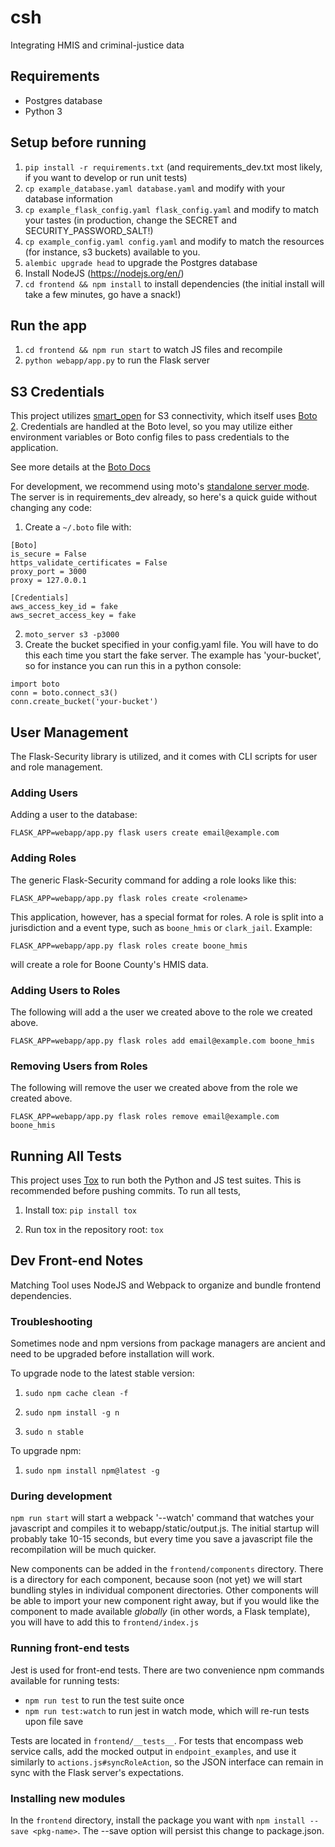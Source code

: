 # csh
Integrating HMIS and criminal-justice data

## Requirements

- Postgres database
- Python 3

## Setup before running

1. `pip install -r requirements.txt` (and requirements_dev.txt most likely, if you want to develop or run unit tests)
2. `cp example_database.yaml database.yaml` and modify with your database information
3. `cp example_flask_config.yaml flask_config.yaml` and modify to match your tastes (in production, change the SECRET and SECURITY_PASSWORD_SALT!)
4. `cp example_config.yaml config.yaml` and modify to match the resources (for instance, s3 buckets) available to you.
5. `alembic upgrade head` to upgrade the Postgres database
6. Install NodeJS (https://nodejs.org/en/)
7. `cd frontend && npm install` to install dependencies (the initial install will take a few minutes, go have a snack!)

## Run the app
1. `cd frontend && npm run start` to watch JS files and recompile
2. `python webapp/app.py` to run the Flask server

## S3 Credentials
This project utilizes [smart_open](https://github.com/RaRe-Technologies/smart_open) for S3 connectivity, which itself uses [Boto 2](http://boto.cloudhackers.com/en/latest/). Credentials are handled at the Boto level, so you may utilize either environment variables or Boto config files to pass credentials to the application.

See more details at the [Boto Docs](http://boto.cloudhackers.com/en/latest/boto_config_tut.html)

For development, we recommend using moto's [standalone server mode](https://github.com/spulec/moto#stand-alone-server-mode). The server is in requirements_dev already, so here's a quick guide without changing any code:

1. Create a `~/.boto` file with:

```
[Boto]
is_secure = False
https_validate_certificates = False
proxy_port = 3000
proxy = 127.0.0.1

[Credentials]
aws_access_key_id = fake
aws_secret_access_key = fake
```
2. `moto_server s3 -p3000`
3. Create the bucket specified in your config.yaml file. You will have to do this each time you start the fake server. The example has 'your-bucket', so for instance you can run this in a python console:

```
import boto
conn = boto.connect_s3()
conn.create_bucket('your-bucket')
```

## User Management
The Flask-Security library is utilized, and it comes with CLI scripts for user and role management. 

### Adding Users
Adding a user to the database:

`FLASK_APP=webapp/app.py flask users create email@example.com`

### Adding Roles
The generic Flask-Security command for adding a role looks like this:

`FLASK_APP=webapp/app.py flask roles create <rolename>`

This application, however, has a special format for roles. A role is split into a jurisdiction and a event type, such as `boone_hmis` or `clark_jail`. Example:

`FLASK_APP=webapp/app.py flask roles create boone_hmis`

will create a role for Boone County's HMIS data.

### Adding Users to Roles

The following will add a the user we created above to the role we created above.

`FLASK_APP=webapp/app.py flask roles add email@example.com boone_hmis`

### Removing Users from Roles

The following will remove the user we created above from the role we created above.

`FLASK_APP=webapp/app.py flask roles remove email@example.com boone_hmis`


## Running All Tests
This project uses [Tox](https://tox.readthedocs.io/en/latest/) to run both the Python and JS test suites. This is recommended before pushing commits. To run all tests,

1. Install tox: `pip install tox`

2. Run tox in the repository root: `tox`

## Dev Front-end Notes

Matching Tool uses NodeJS and Webpack to organize and bundle frontend dependencies.

### Troubleshooting

Sometimes node and npm versions from package managers are ancient and need to be upgraded before installation will work.

To upgrade node to the latest stable version:

1. `sudo npm cache clean -f`

2. `sudo npm install -g n`

3. `sudo n stable`

To upgrade npm:

1. `sudo npm install npm@latest -g`

### During development
`npm run start` will start a webpack '--watch' command that watches your javascript and compiles it to webapp/static/output.js. The initial startup will probably take 10-15 seconds, but every time you save a javascript file the recompilation will be much quicker.

New components can be added in the `frontend/components` directory. There is a directory for each component, because soon (not yet) we will start bundling styles in individual component directories. Other components will be able to import your new component right away, but if you would like the component to made available *globally* (in other words, a Flask template), you will have to add this to `frontend/index.js`

### Running front-end tests
Jest is used for front-end tests. There are two convenience npm commands available for running tests:

- `npm run test` to run the test suite once
- `npm run test:watch` to run jest in watch mode, which will re-run tests upon file save

Tests are located in `frontend/__tests__`. For tests that encompass web service calls, add the mocked output in `endpoint_examples`, and use it similarly to `actions.js#syncRoleAction`, so the JSON interface can remain in sync with the Flask server's expectations.

### Installing new modules
In the `frontend` directory, install the package you want with `npm install --save <pkg-name>`. The --save option will persist this change to package.json.

